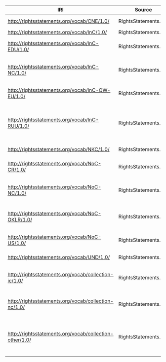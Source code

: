 |                          IRI                          |       Source       |                            Label                            |
|-------------------------------------------------------|--------------------|-------------------------------------------------------------|
|http://rightsstatements.org/vocab/CNE/1.0/             |RightsStatements.org|Copyright Not Evaluated                                      |
|http://rightsstatements.org/vocab/InC/1.0/             |RightsStatements.org|In Copyright                                                 |
|http://rightsstatements.org/vocab/InC-EDU/1.0/         |RightsStatements.org|In Copyright - Educational Use Permitted                     |
|http://rightsstatements.org/vocab/InC-NC/1.0/          |RightsStatements.org|In Copyright - Non-Commercial Use Permitted                  |
|http://rightsstatements.org/vocab/InC-OW-EU/1.0/       |RightsStatements.org|In Copyright - EU Orphan Work                                |
|http://rightsstatements.org/vocab/InC-RUU/1.0/         |RightsStatements.org|In Copyright - Rights-holder(s) Unlocatable or Unidentifiable|
|http://rightsstatements.org/vocab/NKC/1.0/             |RightsStatements.org|No Known Copyright                                           |
|http://rightsstatements.org/vocab/NoC-CR/1.0/          |RightsStatements.org|No Copyright - Contractual Restrictions                      |
|http://rightsstatements.org/vocab/NoC-NC/1.0/          |RightsStatements.org|No Copyright - Non-Commercial Use Only                       |
|http://rightsstatements.org/vocab/NoC-OKLR/1.0/        |RightsStatements.org|No Copyright - Other Known Legal Restrictions                |
|http://rightsstatements.org/vocab/NoC-US/1.0/          |RightsStatements.org|No Copyright - United States                                 |
|http://rightsstatements.org/vocab/UND/1.0/             |RightsStatements.org|Copyright Undetermined                                       |
|http://rightsstatements.org/vocab/collection-ic/1.0/   |RightsStatements.org|Statements for works that are in copyright                   |
|http://rightsstatements.org/vocab/collection-nc/1.0/   |RightsStatements.org|Statements for works that are not in copyright               |
|http://rightsstatements.org/vocab/collection-other/1.0/|RightsStatements.org|Statements for works where the copyright status is unclear   |
